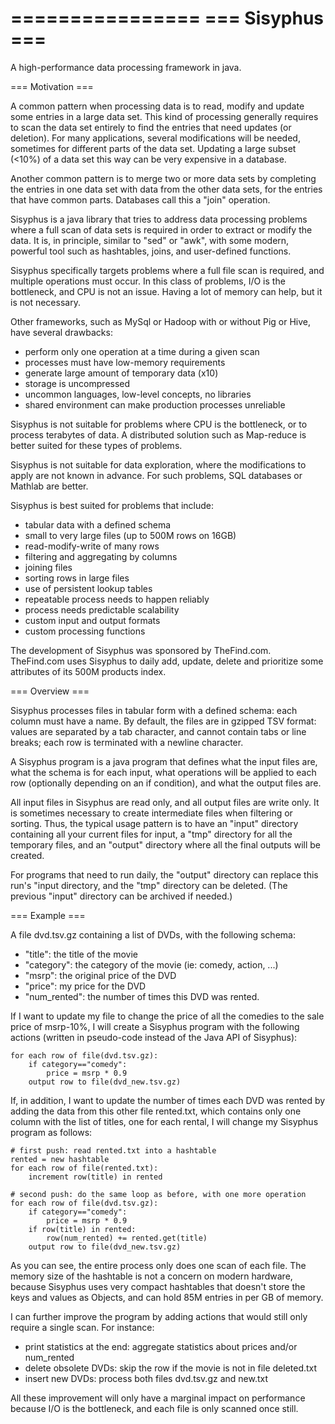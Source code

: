 ================
=== Sisyphus ===
================

A high-performance data processing framework in java.

=== Motivation ===

A common pattern when processing data is to read, modify and update some entries
in a large data set. This kind of processing generally requires to scan the
data set entirely to find the entries that need updates (or deletion). For many
applications, several modifications will be needed, sometimes for different
parts of the data set. Updating a large subset (<10%) of a data set this way
can be very expensive in a database.

Another common pattern is to merge two or more data sets by completing the
entries in one data set with data from the other data sets, for the entries that
have common parts. Databases call this a "join" operation.

Sisyphus is a java library that tries to address data processing problems where
a full scan of data sets is required in order to extract or modify the data. It
is, in principle, similar to "sed" or "awk", with some modern, powerful tool
such as hashtables, joins, and user-defined functions.

Sisyphus specifically targets problems where a full file scan is required, and
multiple operations must occur. In this class of problems, I/O is the
bottleneck, and CPU is not an issue. Having a lot of memory can help, but it is
not necessary.

Other frameworks, such as MySql or Hadoop with or without Pig or Hive, have
several drawbacks:
- perform only one operation at a time during a given scan
- processes must have low-memory requirements
- generate large amount of temporary data (x10)
- storage is uncompressed
- uncommon languages, low-level concepts, no libraries
- shared environment can make production processes unreliable

Sisyphus is not suitable for problems where CPU is the bottleneck, or to process
terabytes of data. A distributed solution such as Map-reduce is better suited
for these types of problems.

Sisyphus is not suitable for data exploration, where the modifications to apply
are not known in advance. For such problems, SQL databases or Mathlab are better.

Sisyphus is best suited for problems that include:
- tabular data with a defined schema
- small to very large files (up to 500M rows on 16GB)
- read-modify-write of many rows
- filtering and aggregating by columns
- joining files
- sorting rows in large files
- use of persistent lookup tables
- repeatable process needs to happen reliably
- process needs predictable scalability
- custom input and output formats
- custom processing functions

The development of Sisyphus was sponsored by TheFind.com. TheFind.com uses
Sisyphus to daily add, update, delete and prioritize some attributes of its
500M products index.

=== Overview ===

Sisyphus processes files in tabular form with a defined schema: each column
must have a name. By default, the files are in gzipped TSV format: values are
separated by a tab character, and cannot contain tabs or line breaks; each
row is terminated with a newline character.

A Sisyphus program is a java program that defines what the input files are,
what the schema is for each input, what operations will be applied to each row
(optionally depending on an if condition), and what the output files are.

All input files in Sisyphus are read only, and all output files are write only.
It is sometimes necessary to create intermediate files when filtering or sorting.
Thus, the typical usage pattern is to have an "input" directory containing all
your current files for input, a "tmp" directory for all the temporary files,
and an "output" directory where all the final outputs will be created.

For programs that need to run daily, the "output" directory can replace this
run's "input directory, and the "tmp" directory can be deleted. (The previous
"input" directory can be archived if needed.)

=== Example ===

A file dvd.tsv.gz containing a list of DVDs, with the following schema:
- "title": the title of the movie
- "category": the category of the movie (ie: comedy, action, ...)
- "msrp": the original price of the DVD
- "price": my price for the DVD
- "num_rented": the number of times this DVD was rented.

If I want to update my file to change the price of all the comedies to the sale
price of msrp-10%, I will create a Sisyphus program with the following
actions (written in pseudo-code instead of the Java API of Sisyphus):

    for each row of file(dvd.tsv.gz):
        if category=="comedy":
            price = msrp * 0.9
        output row to file(dvd_new.tsv.gz)

If, in addition, I want to update the number of times each DVD was rented by
adding the data from this other file rented.txt, which contains only one column
with the list of titles, one for each rental, I will change my Sisyphus program
as follows:

    # first push: read rented.txt into a hashtable
    rented = new hashtable
    for each row of file(rented.txt):
        increment row(title) in rented

    # second push: do the same loop as before, with one more operation
    for each row of file(dvd.tsv.gz):
        if category=="comedy":
            price = msrp * 0.9
        if row(title) in rented:
            row(num_rented) += rented.get(title)
        output row to file(dvd_new.tsv.gz)

As you can see, the entire process only does one scan of each file. The memory
size of the hashtable is not a concern on modern hardware, because Sisyphus uses
very compact hashtables that doesn't store the keys and values as Objects,
and can hold 85M entries in per GB of memory.

I can further improve the program by adding actions that would still only
require a single scan. For instance:
- print statistics at the end: aggregate statistics about prices and/or num_rented
- delete obsolete DVDs: skip the row if the movie is not in file deleted.txt
- insert new DVDs: process both files dvd.tsv.gz and new.txt

All these improvement will only have a marginal impact on performance because
I/O is the bottleneck, and each file is only scanned once still.

